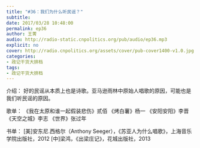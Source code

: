 ```yaml
---
title: "#36：我们为什么听民谣？"
subtitle: 
date: 2017/03/28 10:48:00
permalink: ep36
author: 王菁
audio: http://radio-static.cnpolitics.org/pub/audio/ep36.mp3
explicit: no
cover: http://radio.cnpolitics.org/assets/cover/pub-cover1400-v1.0.jpg
categories:
- 政记干货大排档
tags:
- 政记干货大排档
---
```

介绍： 好的民谣从本质上也是诗歌。亚马逊雨林中原始人唱歌的原因，可能也是我们听民谣的原因。

歌单：
《我在太原和谁一起假装悲伤》贰佰
《烤白薯》杨一
《安阳安阳》李晋
《天空之城》李志
《世界》张过年

书单：
[美]安东尼.西格尔（Anthony Seeger），《苏亚人为什么唱歌》，上海音乐学院出版社，2012
[中]梁鸿，《出梁庄记》，花城出版社，2013